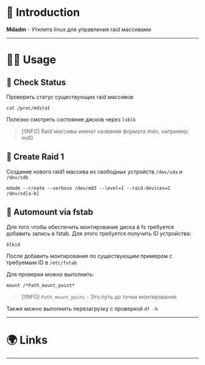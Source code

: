 # 📖 Introduction

**Mdadm** - Утилита linux для управления raid массивами

---

# 👨‍🏭 Usage

## 👀 Check Status

Проверить статус существующих raid массивов

```shell
cat /proc/mdstat
```

Полезно смотреть состояние дисков через `lsblk`

> [!INFO]  Raid массивы имеют названия формата md*n*, например: md0

## 🔨 Create Raid 1

Создание нового raid1 массива из свободных устройств `/dev/sda` и `/dev/sdb`

```shell
mdadm --create --verbose /dev/md3 --level=1 --raid-devices=2 /dev/sd[a-b]
```

## 🚀 Automount via fstab

Для того чтобы обеспечить монтирование диска в fs требуется добавить запись в fstab.
Для этого требуется получить ID устройства:

```shell
blkid
```

После добавить монтирование по существующим примером с требуемым ID в `/etc/fstab`

Для проверки можно выполнить:

```shell
mount /*Path_mount_point*
```

>[!INFO] `Path_mount_point` - Это путь до точки монтирования

Также можно выполнить перезагрузку с проверкой `df -h`

---

# 🌍 Links

---
